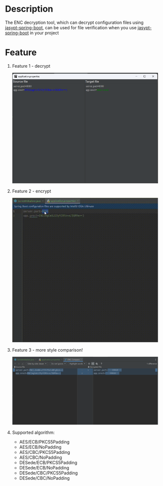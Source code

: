 # Description

The ENC decryption tool, which can decrypt configuration files using <a href="https://github.com/ulisesbocchio/jasypt-spring-boot" >jasypt-spring-boot</a>, can be used for file verification when you use <a href="https://github.com/ulisesbocchio/jasypt-spring-boot">jasypt-spring-boot</a>  in your project

# Feature
1. Feature 1 - decrypt

   ![demo](img/decrypt.png)

2. Feature 2 - encrypt

   ![demo2](img/encrypt.gif)
3. Feature 3 - more style comparison!

   ![style.png](img/style.png)
4. Supported algorithm:
   - AES/ECB/PKCS5Padding
   - AES/ECB/NoPadding
   - AES/CBC/PKCS5Padding
   - AES/CBC/NoPadding
   - DESede/ECB/PKCS5Padding
   - DESede/ECB/NoPadding
   - DESede/CBC/PKCS5Padding
   - DESede/CBC/NoPadding


